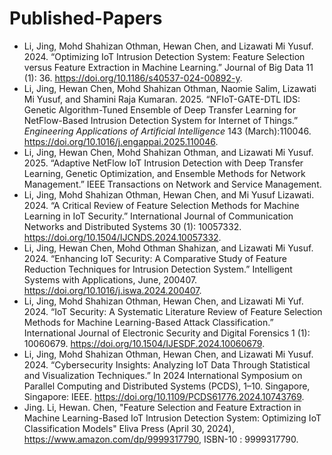 # Published-Papers

- Li, Jing, Mohd Shahizan Othman, Hewan Chen, and Lizawati Mi Yusuf. 2024. “Optimizing IoT Intrusion Detection System: Feature Selection versus Feature Extraction in Machine Learning.” Journal of Big Data 11 (1): 36. https://doi.org/10.1186/s40537-024-00892-y.
- Li, Jing, Hewan Chen, Mohd Shahizan Othman, Naomie Salim, Lizawati Mi Yusuf, and Shamini Raja Kumaran. 2025. “NFIoT-GATE-DTL IDS: Genetic Algorithm-Tuned Ensemble of Deep Transfer Learning for NetFlow-Based Intrusion Detection System for Internet of Things.” *Engineering Applications of Artificial Intelligence* 143 (March):110046. https://doi.org/10.1016/j.engappai.2025.110046.
- Li, Jing, Hewan Chen, Mohd Shahizan Othman, and Lizawati Mi Yusuf. 2025. “Adaptive NetFlow IoT Intrusion Detection with Deep Transfer Learning, Genetic Optimization, and Ensemble Methods for Network Management.” IEEE Transactions on Network and Service Management. 
- Li, Jing, Mohd Shahizan Othman, Hewan Chen, and Mi Yusuf Lizawati. 2024. “A Critical Review of Feature Selection Methods for Machine Learning in IoT Security.” International Journal of Communication Networks and Distributed Systems 30 (1): 10057332. https://doi.org/10.1504/IJCNDS.2024.10057332. 
- Li, Jing, Hewan Chen, Mohd Othman Shahizan, and Lizawati Mi Yusuf. 2024. “Enhancing IoT Security: A Comparative Study of Feature Reduction Techniques for Intrusion Detection System.” Intelligent Systems with Applications, June, 200407. https://doi.org/10.1016/j.iswa.2024.200407. 
- Li, Jing, Mohd Shahizan Othman, Hewan Chen, and Lizawati Mi Yuf. 2024. “IoT Security: A Systematic Literature Review of Feature Selection Methods for Machine Learning-Based Attack Classification.” International Journal of Electronic Security and Digital Forensics 1 (1): 10060679. https://doi.org/10.1504/IJESDF.2024.10060679. 
- Li, Jing, Mohd Shahizan Othman, Hewan Chen, and Lizawati Mi Yusuf. 2024. “Cybersecurity Insights: Analyzing IoT Data Through Statistical and Visualization Techniques.” In 2024 International Symposium on Parallel Computing and Distributed Systems (PCDS), 1–10. Singapore, Singapore: IEEE. https://doi.org/10.1109/PCDS61776.2024.10743769. 
- Jing. Li, Hewan. Chen, "Feature Selection and Feature Extraction in Machine Learning-Based IoT Intrusion Detection System: Optimizing IoT Classification Models" Eliva Press (April 30, 2024), https://www.amazon.com/dp/9999317790, ISBN-10 ‏: ‎9999317790.
